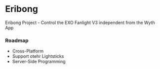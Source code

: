 # Eribong
Eribong Project - Control the EXO Fanlight V3 independent from the Wyth App


<h3>Roadmap</h3>
<ul>
  <li>Cross-Platform</li>
  <li>Support otehr Lightsticks</li>
  <li>Server-Side Programming</li>
</ul>

